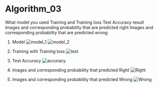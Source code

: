 # Algorithm_03

What model you used
Training and Training loss
Test Accuracy result
Images and corresponding probability that are predicted right
Images and corresponding probability that are predicted wrong


1. Model
![model_1](https://user-images.githubusercontent.com/55437034/83378301-4c520900-a413-11ea-8f80-0a0459145b8d.PNG)
![model_2](https://user-images.githubusercontent.com/55437034/83378304-4d833600-a413-11ea-81e5-c43075186302.PNG)

2. Training with Training loss
![test](https://user-images.githubusercontent.com/55437034/83378307-4e1bcc80-a413-11ea-9f9f-7ce00eaee840.PNG)

3. Test Accuracy
![accuracy](https://user-images.githubusercontent.com/55437034/83378309-4eb46300-a413-11ea-9854-e5dd70f0b64b.PNG)

4. Images and corresponding probability that predicted Right
![Right](https://user-images.githubusercontent.com/55437034/83378305-4d833600-a413-11ea-8299-e29b4e6e4366.PNG)

5. Images and corresponding probability that predicted Wrong
![Wrong](https://user-images.githubusercontent.com/55437034/83378308-4eb46300-a413-11ea-9ea8-185f5b66ff8f.PNG)
